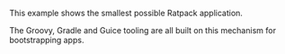 This example shows the smallest possible Ratpack application.

The Groovy, Gradle and Guice tooling are all built on this mechanism for bootstrapping apps.